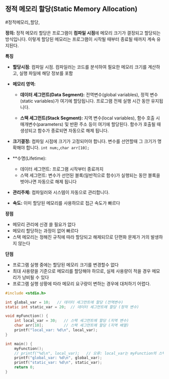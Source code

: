 ## 정적 메모리 할당(Static Memory Allocation)
#정적메모리_할당,

**정의:**
정적 메모리 할당은 프로그램이 **컴파일 시점**에 메모리 크기가 결정되고 할당되는 방식입니다. 이렇게 할당된 메모리는 프로그램이 시작될 때부터 종료될 때까지 계속 유지된다.

**특징**
* **할당시점**: 컴파일 시점. 컴파일러는 코드를 분석하여 필요한 메모리 크기를 계산하고, 실행 파일에 해당 정보를 포함


* **메모리 영역:**
	* **데이터 세그먼트(Data Segment):** 전역변수(global variables), 정적 변수(static variables)가 여기에 할당됩니다.
	  프로그램 전체 실행 시간 동안 유지됩니다.

	* **스택 세그먼트(Stack Segment):** 지역 변수(local variables), 함수 호출 시 매개변수(parameters) 및 반환 주소 등이 여기에 할당된다.
	  함수가 호출될 때 생성되고 함수가 종료되면 자동으로 해제 됩니다.



* **크기결정:** 컴파일 시점에 크기가 고정되어야 합니다.
  변수를 선언할때  그 크기가 명확해야 합니다.
  `int num;`,`char arr[10];`

* **수명(Lifetime):
	* 데이터 세그먼트: 프로그램 시작부터 종료까지
	* 스택 세그먼트: 변수가 선언된 블록(일반적으로 함수)가 실행되는 동안
	  블록을 벗어나면 자동으로 해제 됩니다

* **관리주체:**  컴파일러와 시스템이 자동으로 관리합니다.

* **속도:** 이미 할당된 메모리를 사용하므로 접근 속도가 빠르다


**장점**
 - 메모리 관리에 신경 쓸 필요가 없다
 - 메모리 할당하는 과정이 없어 빠르다
 - 스택 메모리는 정해진 규칙에 따라 할당되고 해제되므로 단편화 문제가 거의 발생하지 않는다

**단점**
- 프로그램 실행 중에는 할당된 메모리 크기를 변경할수 없다
- 최대 사용량을 기준으로 메모리를 할당해야 하므로, 실제 사용량이 적을 경우 메모리가 낭비될 수 있다
- 프로그램 실행 상황에 따라 메모리 요구량이 변하는 경우에 대처하기 어렵다.

```C
#include <stdio.h>

int global_var = 10;   // 데이터 세그먼트에 할당 (전역변수)
static int static_var = 20;  // 데이터 세그먼트에 할당 (정적 변수)

void myFunction() {
	int local_var = 30;   // 스택 세그먼트에 할당 (지역 변수)
	char arr[10];         // 스택 세그먼트에 할당 (지역 배열)
	printf("local_var: %d\n", local_var);
}

int main() {
	myFunction();
	// printf("%d\n", local_var);   // 오류: local_var는 myFunction의 스택에 할당되어 main에서는 접근 불가
	printf("global_var: %d\n", global_var);
	printf("static_var: %d\n", static_var);
	return 0;
}
